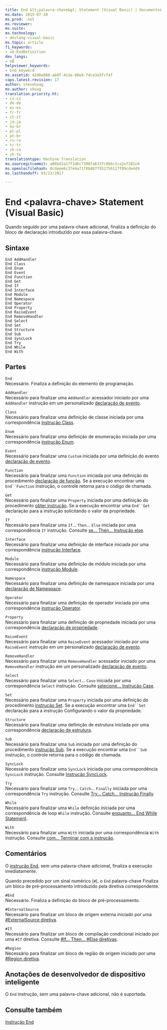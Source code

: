 ```yaml
---
title: End &lt;palavra-chave&gt; Statement (Visual Basic) | Documentos do Microsoft
ms.date: 2015-07-20
ms.prod: .net
ms.reviewer: 
ms.suite: 
ms.technology:
- devlang-visual-basic
ms.topic: article
f1_keywords:
- vb.EndDefinition
dev_langs:
- VB
helpviewer_keywords:
- End keyword
ms.assetid: 42d6e088-ab0f-4cda-88e8-fdce3e5fcf4f
caps.latest.revision: 17
author: stevehoag
ms.author: shoag
translation.priority.ht:
- cs-cz
- de-de
- es-es
- fr-fr
- it-it
- ja-jp
- ko-kr
- pl-pl
- pt-br
- ru-ru
- tr-tr
- zh-cn
- zh-tw
translationtype: Machine Translation
ms.sourcegitcommit: a06bd2a17f1d6c7308fa6337c866c1ca2e7281c0
ms.openlocfilehash: 0cdeee6c37e4a71f8b887f552756117f89cde4d9
ms.lasthandoff: 03/13/2017

---
```

# <a name="end-ltkeywordgt-statement-visual-basic"></a>End &lt;palavra-chave&gt; Statement (Visual Basic)
Quando seguido por uma palavra-chave adicional, finaliza a definição do bloco de declaração introduzido por essa palavra-chave.  
  
## <a name="syntax"></a>Sintaxe  
  
```  
End AddHandler  
End Class   
End Enum   
End Event   
End Function   
End Get   
End If   
End Interface   
End Module   
End Namespace   
End Operator   
End Property   
End RaiseEvent  
End RemoveHandler  
End Select   
End Set   
End Structure   
End Sub   
End SyncLock   
End Try   
End While   
End With  
```  
  
## <a name="parts"></a>Partes  
 `End`  
 Necessário. Finaliza a definição do elemento de programação.  
  
 `AddHandler`  
 Necessário para finalizar uma `AddHandler` acessador iniciado por uma `AddHandler` instrução em um personalizado [declaração de evento](../../../visual-basic/language-reference/statements/event-statement.md).  
  
 `Class`  
 Necessário para finalizar uma definição de classe iniciada por uma correspondência [instrução Class](../../../visual-basic/language-reference/statements/class-statement.md).  
  
 `Enum`  
 Necessário para finalizar uma definição de enumeração iniciada por uma correspondência [instrução Enum](../../../visual-basic/language-reference/statements/enum-statement.md).  
  
 `Event`  
 Necessário para finalizar uma `Custom` iniciada por uma definição do evento [declaração de evento](../../../visual-basic/language-reference/statements/event-statement.md).  
  
 `Function`  
 Necessário para finalizar uma `Function` iniciada por uma definição do procedimento [declaração de função](../../../visual-basic/language-reference/statements/function-statement.md). Se a execução encontrar uma `End``Function` instrução, o controle retorna para o código de chamada.  
  
 `Get`  
 Necessário para finalizar uma `Property` iniciada por uma definição do procedimento [obter instrução](../../../visual-basic/language-reference/statements/get-statement.md). Se a execução encontrar uma `End``Get` declaração para a instrução solicitando o valor da propriedade.  
  
 `If`  
 Necessário para finalizar uma `If`... `Then`... `Else` iniciada por uma correspondência `If` instrução. Consulte [se... Then... Instrução else](../../../visual-basic/language-reference/statements/if-then-else-statement.md).  
  
 `Interface`  
 Necessário para finalizar uma definição de interface iniciada por uma correspondência [instrução Interface](../../../visual-basic/language-reference/statements/interface-statement.md).  
  
 `Module`  
 Necessário para finalizar uma definição de módulo iniciada por uma correspondência [instrução Module](../../../visual-basic/language-reference/statements/module-statement.md).  
  
 `Namespace`  
 Necessário para finalizar uma definição de namespace iniciada por uma [declaração de Namespace](../../../visual-basic/language-reference/statements/namespace-statement.md).  
  
 `Operator`  
 Necessário para finalizar uma definição de operador iniciada por uma correspondência [instrução Operator](../../../visual-basic/language-reference/statements/operator-statement.md).  
  
 `Property`  
 Necessário para finalizar uma definição de propriedade iniciada por uma correspondência [declaração de propriedade](../../../visual-basic/language-reference/statements/property-statement.md).  
  
 `RaiseEvent`  
 Necessário para finalizar uma `RaiseEvent` acessador iniciado por uma `RaiseEvent` instrução em um personalizado [declaração de evento](../../../visual-basic/language-reference/statements/event-statement.md).  
  
 `RemoveHandler`  
 Necessário para finalizar uma `RemoveHandler` acessador iniciado por uma `RemoveHandler` instrução em um personalizado [declaração de evento](../../../visual-basic/language-reference/statements/event-statement.md).  
  
 `Select`  
 Necessário para finalizar uma `Select`... `Case` iniciada por uma correspondência `Select` instrução. Consulte [selecione... Instrução Case](../../../visual-basic/language-reference/statements/select-case-statement.md).  
  
 `Set`  
 Necessário para finalizar uma `Property` iniciada por uma definição do procedimento [instrução Set](../../../visual-basic/language-reference/statements/set-statement.md). Se a execução encontrar uma `End``Set` declaração para a instrução Configurando o valor da propriedade.  
  
 `Structure`  
 Necessário para finalizar uma definição de estrutura iniciada por uma correspondência [declaração de estrutura](../../../visual-basic/language-reference/statements/structure-statement.md).  
  
 `Sub`  
 Necessário para finalizar uma `Sub` iniciada por uma definição do procedimento [instrução Sub](../../../visual-basic/language-reference/statements/sub-statement.md). Se a execução encontrar uma `End``Sub` instrução, o controle retorna para o código de chamada.  
  
 `SyncLock`  
 Necessário para finalizar uma `SyncLock` iniciada por uma correspondência `SyncLock` instrução. Consulte [Instrução SyncLock](../../../visual-basic/language-reference/statements/synclock-statement.md).  
  
 `Try`  
 Necessário para finalizar uma `Try`... `Catch`... `Finally` iniciada por uma correspondência `Try` instrução. Consulte [Try... Catch... Instrução Finally](../../../visual-basic/language-reference/statements/try-catch-finally-statement.md).  
  
 `While`  
 Necessário para finalizar uma `While` definição iniciada por uma correspondência de loop `While` instrução. Consulte [enquanto... End While Statement](../../../visual-basic/language-reference/statements/while-end-while-statement.md).  
  
 `With`  
 Necessário para finalizar uma `With` iniciada por uma correspondência `With` instrução. Consulte [com... Terminar com a instrução](../../../visual-basic/language-reference/statements/with-end-with-statement.md).  
  
## <a name="remarks"></a>Comentários  
 O [instrução End](../../../visual-basic/language-reference/statements/end-statement.md), sem uma palavra-chave adicional, finaliza a execução imediatamente.  
  
 Quando precedido por um sinal numérico (`#`), o `End` palavra-chave Finaliza um bloco de pré-processamento introduzido pela diretiva correspondente.  
  
 `#End`  
 Necessário. Finaliza a definição do bloco de pré-processamento.  
  
 `#ExternalSource`  
 Necessário para finalizar um bloco de origem externa iniciado por uma [#ExternalSource diretiva](../../../visual-basic/language-reference/directives/externalsource-directive.md).  
  
 `#If`  
 Necessário para finalizar um bloco de compilação condicional iniciado por uma `#If` diretiva. Consulte [#If... Then... #Else diretivas](../../../visual-basic/language-reference/directives/if-then-else-directives.md).  
  
 `#Region`  
 Necessário para finalizar um bloco de região de origem iniciado por uma [#Region diretiva](../../../visual-basic/language-reference/directives/region-directive.md).  
  
## <a name="smart-device-developer-notes"></a>Anotações de desenvolvedor de dispositivo inteligente  
 O `End` instrução, sem uma palavra-chave adicional, não é suportada.  
  
## <a name="see-also"></a>Consulte também  
 [Instrução End](../../../visual-basic/language-reference/statements/end-statement.md)
